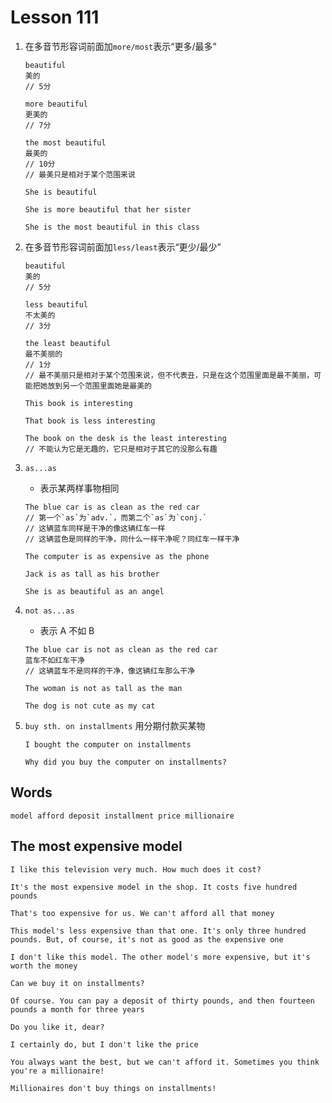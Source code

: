 # Lesson 111

1. 在多音节形容词前面加`more/most`表示“更多/最多”

   ```
   beautiful
   美的
   // 5分

   more beautiful
   更美的
   // 7分

   the most beautiful
   最美的
   // 10分
   // 最美只是相对于某个范围来说
   ```

   ```
   She is beautiful

   She is more beautiful that her sister

   She is the most beautiful in this class
   ```

2. 在多音节形容词前面加`less/least`表示“更少/最少”

   ```
   beautiful
   美的
   // 5分

   less beautiful
   不太美的
   // 3分

   the least beautiful
   最不美丽的
   // 1分
   // 最不美丽只是相对于某个范围来说，但不代表丑，只是在这个范围里面是最不美丽，可能把她放到另一个范围里面她是最美的
   ```

   ```
   This book is interesting

   That book is less interesting

   The book on the desk is the least interesting
   // 不能认为它是无趣的，它只是相对于其它的没那么有趣
   ```

3. `as...as`

   - 表示某两样事物相同

   ```
   The blue car is as clean as the red car
   // 第一个`as`为`adv.`，而第二个`as`为`conj.`
   // 这辆蓝车同样是干净的像这辆红车一样
   // 这辆蓝色是同样的干净，同什么一样干净呢？同红车一样干净

   The computer is as expensive as the phone

   Jack is as tall as his brother

   She is as beautiful as an angel
   ```

4. `not as...as`

   - 表示 A 不如 B

   ```
   The blue car is not as clean as the red car
   蓝车不如红车干净
   // 这辆蓝车不是同样的干净，像这辆红车那么干净

   The woman is not as tall as the man

   The dog is not cute as my cat
   ```

5. `buy sth. on installments` 用分期付款买某物

   ```
   I bought the computer on installments

   Why did you buy the computer on installments?
   ```

## Words

```
model afford deposit installment price millionaire
```

## The most expensive model

```
I like this television very much. How much does it cost?

It's the most expensive model in the shop. It costs five hundred pounds

That's too expensive for us. We can't afford all that money

This model's less expensive than that one. It's only three hundred pounds. But, of course, it's not as good as the expensive one

I don't like this model. The other model's more expensive, but it's worth the money

Can we buy it on installments?

Of course. You can pay a deposit of thirty pounds, and then fourteen pounds a month for three years

Do you like it, dear?

I certainly do, but I don't like the price

You always want the best, but we can't afford it. Sometimes you think you're a millionaire!

Millionaires don't buy things on installments!
```
